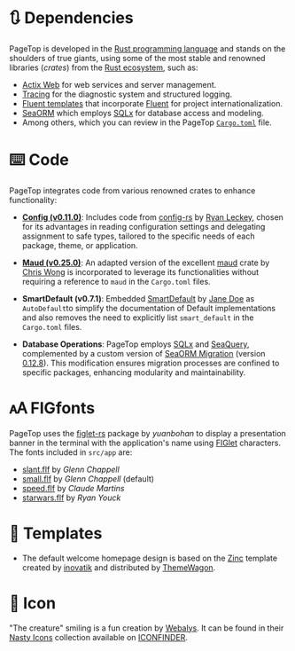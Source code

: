# 🔃 Dependencies

PageTop is developed in the [Rust programming language](https://www.rust-lang.org/) and stands on
the shoulders of true giants, using some of the most stable and renowned libraries (*crates*) from
the [Rust ecosystem](https://lib.rs), such as:

* [Actix Web](https://actix.rs/) for web services and server management.
* [Tracing](https://github.com/tokio-rs/tracing) for the diagnostic system and structured logging.
* [Fluent templates](https://github.com/XAMPPRocky/fluent-templates) that incorporate
  [Fluent](https://projectfluent.org/) for project internationalization.
* [SeaORM](https://www.sea-ql.org/SeaORM/) which employs [SQLx](https://docs.rs/sqlx/latest/sqlx/)
  for database access and modeling.
* Among others, which you can review in the PageTop
  [`Cargo.toml`](https://github.com/manuelcillero/pagetop/blob/main/Cargo.toml) file.


# ⌨️ Code

PageTop integrates code from various renowned crates to enhance functionality:

* [**Config (v0.11.0)**](https://github.com/mehcode/config-rs/tree/0.11.0): Includes code from
  [config-rs](https://crates.io/crates/config) by [Ryan Leckey](https://crates.io/users/mehcode),
  chosen for its advantages in reading configuration settings and delegating assignment to safe
  types, tailored to the specific needs of each package, theme, or application.

* [**Maud (v0.25.0)**](https://github.com/lambda-fairy/maud/tree/v0.25.0/maud): An adapted version
  of the excellent [maud](https://crates.io/crates/maud) crate by
  [Chris Wong](https://crates.io/users/lambda-fairy) is incorporated to leverage its functionalities without requiring a reference to `maud` in the `Cargo.toml` files.

* **SmartDefault (v0.7.1)**: Embedded [SmartDefault](https://crates.io/crates/smart_default) by
  [Jane Doe](https://crates.io/users/jane-doe) as `AutoDefault`to simplify the documentation of
  Default implementations and also removes the need to explicitly list `smart_default` in the
  `Cargo.toml` files.

* **Database Operations**: PageTop employs [SQLx](https://github.com/launchbadge/sqlx) and
  [SeaQuery](https://github.com/SeaQL/sea-query), complemented by a custom version of
  [SeaORM Migration](https://github.com/SeaQL/sea-orm/tree/master/sea-orm-migration) (version
  [0.12.8](https://github.com/SeaQL/sea-orm/tree/0.12.8/sea-orm-migration/src)). This modification
  ensures migration processes are confined to specific packages, enhancing modularity and
  maintainability.


# 🗚 FIGfonts

PageTop uses the [figlet-rs](https://crates.io/crates/figlet-rs) package by *yuanbohan* to display a
presentation banner in the terminal with the application's name using
[FIGlet](http://www.figlet.org) characters. The fonts included in `src/app` are:

* [slant.flf](http://www.figlet.org/fontdb_example.cgi?font=slant.flf) by *Glenn Chappell*
* [small.flf](http://www.figlet.org/fontdb_example.cgi?font=small.flf) by *Glenn Chappell* (default)
* [speed.flf](http://www.figlet.org/fontdb_example.cgi?font=speed.flf) by *Claude Martins*
* [starwars.flf](http://www.figlet.org/fontdb_example.cgi?font=starwars.flf) by *Ryan Youck*


# 📰 Templates

* The default welcome homepage design is based on the
  [Zinc](https://themewagon.com/themes/free-bootstrap-5-html5-business-website-template-zinc)
  template created by [inovatik](https://inovatik.com/) and distributed by
  [ThemeWagon](https://themewagon.com).


# 🎨 Icon

"The creature" smiling is a fun creation by [Webalys](https://www.iconfinder.com/webalys). It can be
found in their [Nasty Icons](https://www.iconfinder.com/iconsets/nasty) collection available on
[ICONFINDER](https://www.iconfinder.com).

